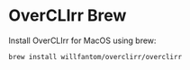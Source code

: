 # OverCLIrr Brew

Install OverCLIrr for MacOS using brew:

```bash
brew install willfantom/overclirr/overclirr
```
